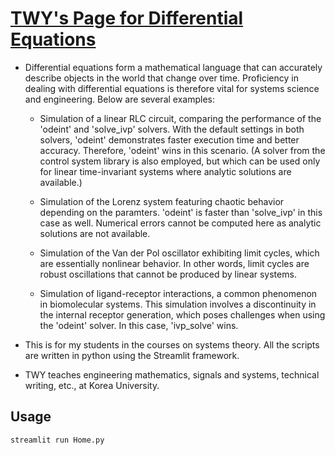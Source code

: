 # [TWY's Page for Differential Equations](https://diff-eqn.streamlit.app/)

* Differential equations form a mathematical language that can
  accurately describe objects in the world that change over time.
  Proficiency in dealing with differential equations is therefore
  vital for systems science and engineering. Below are several
  examples:

  - Simulation of a linear RLC circuit, comparing the performance
    of the 'odeint' and 'solve_ivp' solvers. With the default
    settings in both solvers, 'odeint' demonstrates faster
    execution time and better accuracy. Therefore, 'odeint'
    wins in this scenario. (A solver from the control system
    library is also employed, but which can be used only
    for linear time-invariant systems where analytic solutions
    are available.)

  - Simulation of the Lorenz system featuring chaotic behavior
    depending on the paramters. 'odeint' is faster than 'solve_ivp'
    in this case as well. Numerical errors cannot be computed here
    as analytic solutions are not available.

  - Simulation of the Van der Pol oscillator exhibiting limit cycles,
    which are essentially nonlinear behavior. In other words, limit
    cycles are robust oscillations that cannot be produced by
    linear systems.

  - Simulation of ligand-receptor interactions, a common phenomenon
    in biomolecular systems. This simulation involves a discontinuity
    in the internal receptor generation, which poses challenges
    when using the 'odeint' solver. In this case, 'ivp_solve'
    wins.

* This is for my students in the courses on systems theory.
  All the scripts are written in python using the
  Streamlit framework.

* TWY teaches engineering mathematics, signals and systems,
  technical writing, etc., at Korea University.

## Usage
```python
streamlit run Home.py
```
